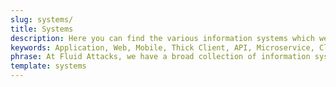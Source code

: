 ```yaml
---
slug: systems/
title: Systems
description: Here you can find the various information systems which we are capable of testing for your company to detect any existing cybersecurity vulnerabilities.
keywords: Application, Web, Mobile, Thick Client, API, Microservice, Cloud, Network, IoT OT, Pentesting, Ethical Hacking
phrase: At Fluid Attacks, we have a broad collection of information systems which we target in security testing with the aim of detecting vulnerabilities which are at risk of being exploited.
template: systems
---
```

